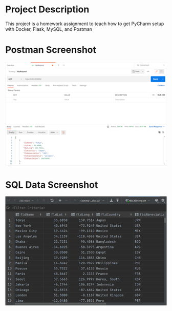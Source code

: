 # Project Description
This project is a homework assignment to teach how to get PyCharm setup with Docker, Flask, MySQL, and Postman
# Postman Screenshot
![postman request output](screenshots/postman.png)
# SQL Data Screenshot
![pycharm data query](screenshots/query.png)